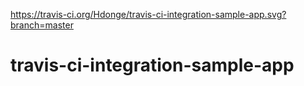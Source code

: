 https://travis-ci.org/Hdonge/travis-ci-integration-sample-app.svg?branch=master


# travis-ci-integration-sample-app
